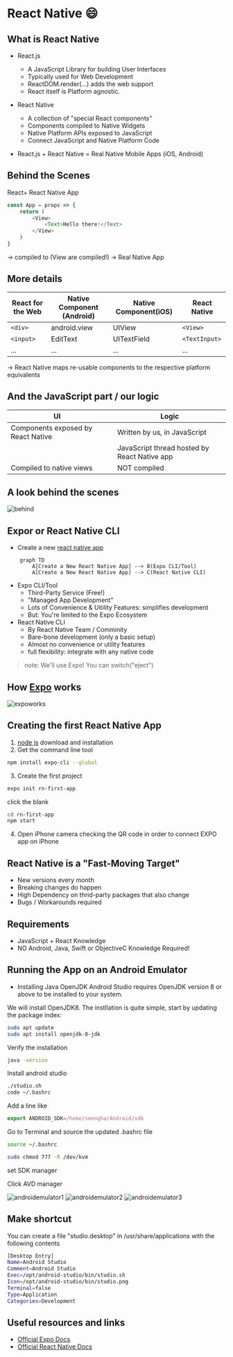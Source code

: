 # React Native :smile:

## What is React Native

* React.js

    * A JavaScript Library for building User Interfaces
    * Typically used for Web Development
    * ReactDOM.render(...) adds the web support
    * React itself is Platform agnostic.

* React Native

    * A collection of "special React components"
    * Components compiled to Native Widgets
    * Native Platform APIs exposed to JavaScript 
    * Connect JavaScript and Native Platform Code

* React.js + React Native = Real Native Mobile Apps (iOS, Android)

## Behind the Scenes

React+ React Native App

```js
const App = props => {
    return (
        <View>
            <Text>Hello there!</Text>
        </View>
    )
}
```

-> compiled to (View are compiled!) -> Real Native App

## More details

|React for the Web|Native Component (Android)|Native Component(iOS)|React Native|
|---|---|---|---|
|```<div>```|android.view|UIView|```<View>```|
|```<input>```|EditText|UITextField|```<TextInput>```|
|...|...|...|...|

-> React Native maps re-usable components to the respective platform equivalents

## And the JavaScript part / our logic

|UI||Logic|
|---|---|---|
|Components exposed by React Native||Written by us, in JavaScript|
|||JavaScript thread hosted by React Native app|
|Compiled to native views||NOT compiled|

## A look behind the scenes

![behind](images/behindthescenes.png)

## Expor or React Native CLI

* Create a new [react native app](https://reactnative.dev/)

```mermaid
    graph TD
        A[Create a New React Native App] --> B(Expo CLI/Tool)
        A[Create a New React Native App] --> C(React Native CLI)
```

* Expo CLI/Tool
    * Third-Party Service (Free!)
    * "Managed App Development"
    * Lots of Convenience & Uitility Features: simplifies development
    * But: You're limited to the Expo Ecosystem
* React Native CLI
    * By React Native Team / Comminity
    * Bare-bone development (only a basic setup)
    * Almost no convenience or utility features
    * full flexibility: integrate with any native code

> note: We'll use Expo! You can switch("eject")

## How [Expo](https://expo.io/) works

![expoworks](images/expoworks.png)

## Creating the first React Native App

1. [node js](https://nodejs.org/en/) download and installation
2. Get the command line tool

```sh
npm install expo-cli --global
```

3. Create the first project

```sh
expo init rn-first-app
```

click the blank

```sh
cd rn-first-app
npm start
```

4. Open iPhone camera checking the QR code in order to connect EXPO app on iPhone

## React Native is a "Fast-Moving Target"

* New versions every month
* Breaking changes do happen
* High Dependency on thrid-party packages that also change
* Bugs / Workarounds required

## Requirements

* JavaScript + React Knowledge
* NO Android, Java, Swift or ObjectiveC Knowledge Required!

## Running the App on an Android Emulator

* Installing Java OpenJDK
Android Studio requires OpenJDK version 8 or above to be installed to your system.

We will install OpenJDK8. The instllation is quite simple, start by updating the package index:

```sh
sudo apt update
sudo apt install openjdk-8-jdk
```

Verify the installation

```sh
java -version
```

Install android studio

```sh
./studio.sh
code ~/.bashrc
```

Add a line like

```js
export ANDROID_SDK=/home/seongha/Android/sdk
```

Go to Terminal and source the updated .bashrc file

```sh
source ~/.bashrc
```

```sh
sudo chmod 777 -R /dev/kvm
```

set SDK manager

Click AVD manager

![androidemulator1](images/androidemulator1.png)
![androidemulator2](images/androidemulator2.png)
![androidemulator3](images/androidemulator3.png)

## Make shortcut

You can create a file "studio.desktop" in /usr/share/applications with the following contents

```sh
[Desktop Entry]
Name=Android Studio
Comment=Android Studio
Exec=/opt/android-studio/bin/studio.sh
Icon=/opt/android-studio/bin/studio.png
Terminal=false
Type=Application
Categories=Development
```

## Useful resources and links

* [Official Expo Docs](https://docs.expo.io/get-started/installation/?redirected)
* [Official React Native Docs](https://reactnative.dev/docs/getting-started)
